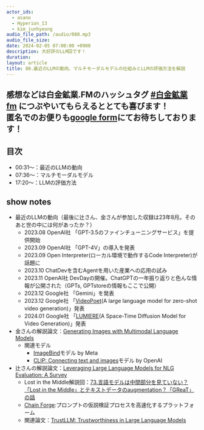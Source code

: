 ```yaml
---
actor_ids:
  - asano
  - Hyperion_13
  - kim_junhyeong
audio_file_path: /audio/080.mp3
audio_file_size: 
date: 2024-02-05 07:00:00 +0900
description: 大好評のLLM回です！
duration: 
layout: article
title: 80.最近のLLMの動向、マルチモーダルモデルの仕組みとLLMの評価方法を解説
---
```

感想などは白金鉱業.FMのハッシュタグ [#白金鉱業fm](https://twitter.com/search?q=%23%E7%99%BD%E9%87%91%E9%89%B1%E6%A5%ADfm&src=typed_query) につぶやいてもらえるととても喜びます！  
匿名でのお便りも[google form](https://forms.gle/pRVNhjrhk8F88T228)にてお待ちしております！  
---
## 目次
 - 00:31〜：最近のLLMの動向
 - 07:36〜：マルチモーダルモデル
 - 17:20〜：LLMの評価方法

## show notes
 - 最近のLLMの動向（最後に辻さん、金さんが参加した収録は23年8月。そのあと世の中には何があったか？）
     - 2023.08 OpenAI社 「GPT-3.5のファインチューニングサービス」を提供開始
     - 2023.09 OpenAI社 「GPT-4V」の導入を発表
     - 2023.09 Open Interpreter(ローカル環境で動作するCode Interpreter)が話題に
     - 2023.10 ChatDevを含むAgentを用いた産業への応用の試み
     - 2023.11 OpenAI社 DevDayの開催。ChatGPTの一年振り返りと色んな情報が公開された（GPTs, GPTstoreの情報もここで公開）
     - 2023.12 Google社 「Gemini」を発表
     - 2023.12 Google社 「[VideoPoet](https://sites.research.google/videopoet/)(A large language model for zero-shot video generation)」発表
     - 2024.01 Google社 「[LUMIERE](https://lumiere-video.github.io/)(A Space-Time Diffusion Model for Video Generation)」発表
- 金さんの解説論文：[Generating Images with Multimodal Language Models](https://ar5iv.labs.arxiv.org/html/2305.17216)
    - 関連モデル
        - [ImageBind](https://imagebind.metademolab.com/)モデル by Meta
        - [CLIP: Connecting text and images](https://openai.com/research/clip)モデル by OpenAI
 - 辻さんの解説論文：[Leveraging Large Language Models for NLG Evaluation: A Survey](https://arxiv.org/abs/2401.07103)
      - Lost in the Middle解説回：[73.言語モデルは中間部分を見ていない？「Lost in the Middle」とテキストデータのaugmentation？「GReaT」の話](https://shirokane-kougyou.github.io/episode/73)
      - [Chain Forge](https://chainforge.ai/):プロンプトの仮説検証プロセスを高速化するプラットフォーム
      - 関連論文：[TrustLLM: Trustworthiness in Large Language Models](https://arxiv.org/abs/2401.05561)